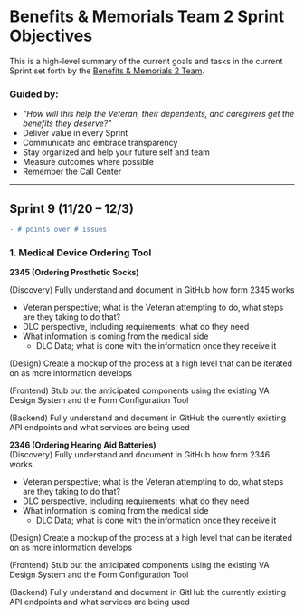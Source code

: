 # Benefits & Memorials Team 2 Sprint Objectives
This is a high-level summary of the current goals and tasks in the current Sprint set forth by the [Benefits & Memorials 2 Team](https://github.com/department-of-veterans-affairs/va.gov-team/blob/master/teams/vsa/teams/benefits-memorials-2/charter.md).

### Guided by:
- _"How will this help the Veteran, their dependents, and caregivers get the benefits they deserve?"_ 
- Deliver value in every Sprint
- Communicate and embrace transparency
- Stay organized and help your future self and team
- Measure outcomes where possible
- Remember the Call Center

----

## **Sprint 9 (11/20 – 12/3)**  
```diff 
- # points over # issues
```
### 1. Medical Device Ordering Tool
**2345 (Ordering Prosthetic Socks)**  

(Discovery) Fully understand and document in GitHub how form 2345 works  
- Veteran perspective; what is the Veteran attempting to do, what steps are they taking to do that?  
- DLC perspective, including requirements; what do they need  
- What information is coming from the medical side  
  - DLC Data; what is done with the information once they receive it 
  
(Design) Create a mockup of the process at a high level that can be iterated on as more information develops  

(Frontend) Stub out the anticipated components using the existing VA Design System and the Form Configuration Tool 

(Backend) Fully understand and document in GitHub the currently existing API endpoints and what services are being used  

**2346 (Ordering Hearing Aid Batteries)**  
(Discovery) Fully understand and document in GitHub how form 2346 works   
- Veteran perspective; what is the Veteran attempting to do, what steps are they taking to do that?  
- DLC perspective, including requirements; what do they need  
- What information is coming from the medical side  
  - DLC Data; what is done with the information once they receive it  
  
(Design) Create a mockup of the process at a high level that can be iterated on as more information develops 

(Frontend) Stub out the anticipated components using the existing VA Design System and the Form Configuration Tool  

(Backend) Fully understand and document in GitHub the currently existing API endpoints and what services are being used  
